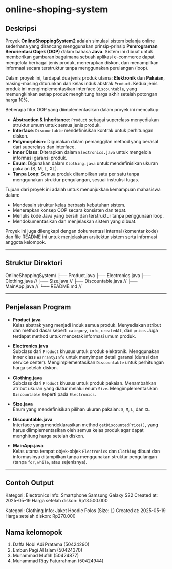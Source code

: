 # online-shoping-system

## Deskripsi
Proyek **OnlineShoppingSystem2** adalah simulasi sistem belanja online sederhana yang dirancang menggunakan prinsip-prinsip **Pemrograman Berorientasi Objek (OOP)** dalam bahasa **Java**. Sistem ini dibuat untuk memberikan gambaran bagaimana sebuah aplikasi e-commerce dapat mengelola berbagai jenis produk, menerapkan diskon, dan menampilkan informasi secara terstruktur tanpa menggunakan perulangan (loop).

Dalam proyek ini, terdapat dua jenis produk utama: **Elektronik** dan **Pakaian**, masing-masing diturunkan dari kelas induk abstrak `Product`. Kedua jenis produk ini mengimplementasikan interface `Discountable`, yang memungkinkan setiap produk menghitung harga akhir setelah potongan harga 10%.

Beberapa fitur OOP yang diimplementasikan dalam proyek ini mencakup:

- **Abstraction & Inheritance**: `Product` sebagai superclass menyediakan struktur umum untuk semua jenis produk.
- **Interface**: `Discountable` mendefinisikan kontrak untuk perhitungan diskon.
- **Polymorphism**: Digunakan dalam pemanggilan method yang berasal dari superclass dan interface.
- **Inner Class**: Diterapkan dalam `Electronics.java` untuk mengelola informasi garansi produk.
- **Enum**: Digunakan dalam `Clothing.java` untuk mendefinisikan ukuran pakaian (S, M, L, XL).
- **Tanpa Loop**: Semua produk ditampilkan satu per satu tanpa menggunakan struktur pengulangan, sesuai instruksi tugas.

Tujuan dari proyek ini adalah untuk menunjukkan kemampuan mahasiswa dalam:
- Mendesain struktur kelas berbasis kebutuhan sistem.
- Menerapkan konsep OOP secara konsisten dan tepat.
- Menulis kode Java yang bersih dan terstruktur tanpa penggunaan loop.
- Mendokumentasikan dan menjelaskan sistem yang dibuat.

Proyek ini juga dilengkapi dengan dokumentasi internal (komentar kode) dan file README ini untuk menjelaskan arsitektur sistem serta informasi anggota kelompok.

---

## Struktur Direktori
OnlineShoppingSystem/
├── Product.java 
├── Electronics.java 
├── Clothing.java // 
├── Size.java //
├── Discountable.java // 
├── MainApp.java //
└── README.md //


---

## Penjelasan Program

- **Product.java**  
  Kelas abstrak yang menjadi induk semua produk. Menyediakan atribut dan method dasar seperti `category`, `info`, `createdAt`, dan `price`. Juga terdapat method untuk mencetak informasi umum produk.

- **Electronics.java**  
  Subclass dari `Product` khusus untuk produk elektronik. Menggunakan inner class `WarrantyInfo` untuk menyimpan detail garansi (durasi dan service center). Mengimplementasikan `Discountable` untuk perhitungan harga setelah diskon.

- **Clothing.java**  
  Subclass dari `Product` khusus untuk produk pakaian. Menambahkan atribut ukuran yang diatur melalui enum `Size`. Mengimplementasikan `Discountable` seperti pada `Electronics`.

- **Size.java**  
  Enum yang mendefinisikan pilihan ukuran pakaian: `S`, `M`, `L`, dan `XL`.

- **Discountable.java**  
  Interface yang mendeklarasikan method `getDiscountedPrice()`, yang harus diimplementasikan oleh semua kelas produk agar dapat menghitung harga setelah diskon.

- **MainApp.java**  
  Kelas utama tempat objek-objek `Electronics` dan `Clothing` dibuat dan informasinya ditampilkan tanpa menggunakan struktur pengulangan (tanpa `for`, `while`, atau sejenisnya).

---

## Contoh Output
Kategori: Electronics
Info: Smartphone Samsung Galaxy S22
Created at: 2025-05-19
Harga setelah diskon: Rp13.500.000

Kategori: Clothing
Info: Jaket Hoodie Polos (Size: L)
Created at: 2025-05-19
Harga setelah diskon: Rp270.000

## Nama kelomopok
1. Daffa Nobi Adi Pratama (50424290)
2. Embun Pagi Al Islam (50424370)
3. Muhammad Muflih (50424877)
4. Muhammad Riqy Faturrahman (50424944)
